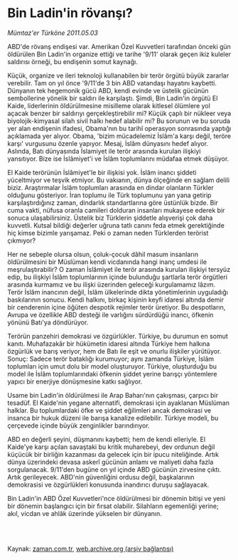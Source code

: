 # Bin Ladin'in rövanşı?

*Mümtaz'er Türköne 2011.05.03*

<td class="columnist-detail">
<p>ABD'de rövanş endişesi var. Amerikan Özel Kuvvetleri tarafından önceki gün öldürülen Bin Ladin'in organize ettiği ve tarihe '9/11' olarak geçen ikiz kuleler saldırısı örneği, bu endişenin somut kaynağı.</p>
<p>
<div id="haberMetinDiv">
<p>Küçük, organize ve ileri teknoloji kullanabilen bir terör örgütü büyük zararlar verebilir. Tam on yıl önce '9/11'de 3 bin ABD vatandaşı hayatını kaybetti. Dünyanın tek hegemonik gücü ABD, kendi evinde ve üstelik gücünün sembollerine yönelik bir saldırı ile karşılaştı. Şimdi, Bin Ladin'in örgütü El Kaide, liderlerinin öldürülmesine misilleme olarak kitlesel ölümlere yol açacak benzer bir saldırıyı gerçekleştirebilir mi? Küçük çaplı bir nükleer veya biyolojik-kimyasal silah sivil halkı hedef alabilir mi? Bu sorunun ve bu soruda yer alan endişenin ifadesi, Obama'nın bu tarihî operasyon sonrasında yaptığı açıklamada yer alıyor. Obama, 'bizim mücadelemiz İslâm'a karşı değil, teröre karşı' vurgusunu özenle yapıyor. Mesaj, İslâm dünyasını hedef alıyor. Aslında, Batı dünyasında İslamiyet ile terör arasında kurulan ilişkiyi yansıtıyor. Bize ise İslâmiyet'i ve İslâm toplumlarını müdafaa etmek düşüyor. 
<p> El Kaide terörünün İslâmiyet'le bir ilişkisi yok. İslâm inancı şiddeti yüceltmiyor ve teşvik etmiyor. Bu vakıanın, dünya ölçeğinde en sağlam delili biziz. Araştırmalar İslâm toplumları arasında en dindar olanların Türkler olduğunu gösteriyor. İran toplumu ile Türk toplumunu yan yana getirip karşılaştırdığınız zaman, dindarlık standartlarına göre üstünlük bizde. Bir cuma vakti, nüfusa oranla camileri dolduran insanları mukayese ederek bir sonuca ulaşabilirsiniz. Üstelik biz Türklerin şiddetle alışverişi çok daha kuvvetli. Kutsal bildiği değerler uğruna tatlı canını feda etmek gerektiğinde hiç kimse bizimle yarışamaz. Peki o zaman neden Türklerden terörist çıkmıyor?
<p>Her ne sebeple olursa olsun, çoluk-çocuk dâhil masum insanların öldürülmesini bir Müslüman kendi vicdanında hangi inanç umdesi ile meşrulaştırabilir? O zaman İslâmiyet ile terör arasında kurulan ilişkiyi tersyüz edip, bu ilişkiyi İslâm toplumlarının içinde bulunduğu şartlarla terör örgütleri arasında kurmamız ve bu ilişki üzerinden geleceği kurgulamamız lâzım. Terör İslâm inancının değil, İslâm ülkelerinde dikta yönetimlerinin uyguladığı baskılarının sonucu. Kendi halkını, birkaç kişinin keyfi idaresi altında demir bir cenderenin içine öğüten despotik rejimler terör üretiyor. Bu despotların, Avrupa ve özellikle ABD desteği ile varlığını sürdürdüğü inancı, öfkenin yönünü Batı'ya döndürüyor. 
<p>Terörün panzehiri demokrasi ve özgürlükler. Türkiye, bu durumun en somut kanıtı. Muhafazakâr bir hükümetin idaresi altında Türkiye hem halkına özgürlük ve barış veriyor, hem de Batı ile eşit ve onurlu ilişkiler yürütüyor. Sonuç: Sadece terör bataklığı kurumuyor; aynı zamanda Türkiye, İslâm toplumları için umut dolu bir model oluşturuyor. Türkiye, oluşturduğu bu model ile İslâm toplumlarındaki öfkenin şiddet yerine barışçı yöntemlere yapıcı bir enerjiye dönüşmesine katkı sağlıyor.
<p>Usame bin Ladin'in öldürülmesi ile Arap Baharı'nın çakışması, çarpıcı bir tesadüf. El Kaide'nin yegane alternatifi, demokrasi için ayaklanan Müslüman halklar. Bu toplumlardaki öfke ve şiddet eğilimleri ancak demokrasi ve insanca bir hukuk düzeni ile barışa kanalize edilebilir. Türkiye modeli, bu çerçevede içinde büyük zenginlikler barındırıyor.
<p>ABD en değerli şeyini, düşmanını kaybetti; hem de kendi elleriyle. El Kaide'ye karşı açılan savaştaki bu kritik muharebeyi, dev ordunun değil küçücük bir birliğin kazanması da gelecek için bir ipucu niteliğinde. Artık dünya üzerindeki devasa askerî gücünün anlamı ve maliyeti daha fazla sorgulanacak. 9/11'den bugüne on yıl içinde ABD gücünün zirvesine çıktı. Artık gerileyecek. ABD'nin güvenliğini ordusu değil, başkalarının demokrasisi ve özgürlükleri konusunda inandırıcı duruşu sağlayacak.
<p>Bin Ladin'in ABD Özel Kuvvetleri'nce öldürülmesi bir dönemin bitişi ve yeni bir dönemin başlangıcı için bir fırsat olabilir. Silahların egemenliği yerine; akıl, vicdan ve ahlâk üzerinde yükselen bir dünyanın.</p></p></p></p></p></p></p></div>
</p>


<p><br>
		 </br></p></td>

Kaynak: [zaman.com.tr](http://zaman.com.tr/yazar.do?yazino=1129288), [web.archive.org (arşiv bağlantısı)](http://web.archive.org/web/20110905075646/http://www.zaman.com.tr:80/yazar.do?yazino=1129288)
